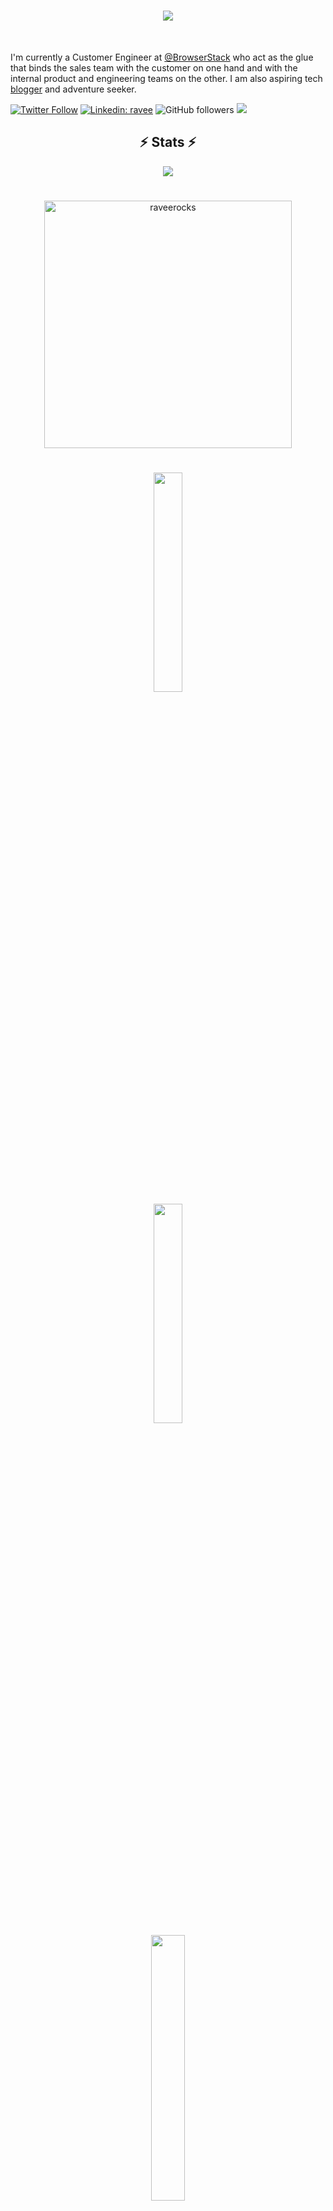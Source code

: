 <h1 align="center">
  <a href="https://git.io/typing-svg">
    <img src="https://readme-typing-svg.herokuapp.com/?lines=Hello,+There!+👋;I'm+Ravee;Nice+to+meet+you!&center=true&size=30">
  </a>
</h1>

<br />

I'm currently a Customer Engineer at [@BrowserStack](https://github.com/browserstack) 
who act as the glue that binds the sales team with the customer on one hand and with the internal product and engineering teams on the other. I am also aspiring tech [blogger](https://medium.com/@raveerocks
) and adventure seeker.

[![Twitter Follow](https://img.shields.io/twitter/follow/ravee_rocks?label=Follow)](https://twitter.com/intent/follow?screen_name=ravee_rocks)
[![Linkedin: ravee](https://img.shields.io/badge/-ravee-blue?style=flat-square&logo=Linkedin&logoColor=white&link=https://www.linkedin.com/in/raveendratudangil/)](https://www.linkedin.com/in/raveendratudangil/)
![GitHub followers](https://img.shields.io/github/followers/raveerocks?label=Follow&style=social)
![](https://visitor-badge.glitch.me/badge?page_id=raveerocks)

  
  <h2 align="center">⚡ Stats ⚡</h2>
  <div align=center> 
  
  [![](https://github-profile-trophy.vercel.app/?username=raveerocks&theme=onedark&column=7)](https://github.com/raveerocks)
  
  </div>
  
   <div>
    <h1></h1>
  </div>
 
  <div align=center> 
  <img align="center" width=396 src="https://github-readme-streak-stats.herokuapp.com/?user=raveerocks&theme=react&border=61dafb&hide_border=true" alt="raveerocks" />
  </div>
  <div>
    <h1></h1>
  </div>
  

 
  <div align=center> 
    <img  width='30%' src="https://github-readme-stats.vercel.app/api?username=raveerocks&show_icons=true&theme=react&border_color=61dafb&hide_border=true" />
    
  
   <div align=center> 
       <img  width='30%' src="https://github-readme-stats.vercel.app/api/top-langs/?username=raveerocks&hide=c%23,powershell,Mathematica,Ruby,Objective-C,Objective-C%2b%2b,Cuda&title_color=61dafb&text_color=ffffff&icon_color=61dafb&bg_color=20232a&langs_count=8&layout=compact&border_color=61dafb&hide_border=true" />
  </div>
  
  <div align=center> 
    <img     src="https://activity-graph.herokuapp.com/graph?username=raveerocks&theme=react-dark&bg_color=20232a&hide_border=true" width="33%"/>
  </div>
    
    

  
  
 
  
  

